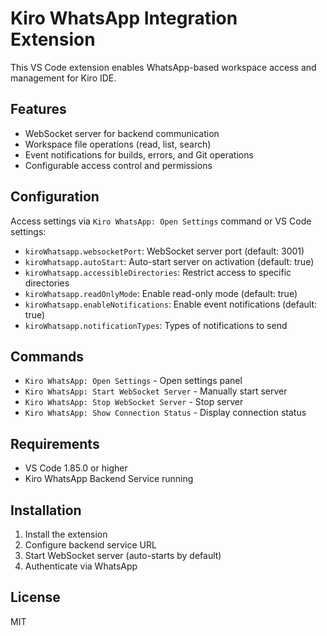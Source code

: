 # Kiro WhatsApp Integration Extension

This VS Code extension enables WhatsApp-based workspace access and management for Kiro IDE.

## Features

- WebSocket server for backend communication
- Workspace file operations (read, list, search)
- Event notifications for builds, errors, and Git operations
- Configurable access control and permissions

## Configuration

Access settings via `Kiro WhatsApp: Open Settings` command or VS Code settings:

- `kiroWhatsapp.websocketPort`: WebSocket server port (default: 3001)
- `kiroWhatsapp.autoStart`: Auto-start server on activation (default: true)
- `kiroWhatsapp.accessibleDirectories`: Restrict access to specific directories
- `kiroWhatsapp.readOnlyMode`: Enable read-only mode (default: true)
- `kiroWhatsapp.enableNotifications`: Enable event notifications (default: true)
- `kiroWhatsapp.notificationTypes`: Types of notifications to send

## Commands

- `Kiro WhatsApp: Open Settings` - Open settings panel
- `Kiro WhatsApp: Start WebSocket Server` - Manually start server
- `Kiro WhatsApp: Stop WebSocket Server` - Stop server
- `Kiro WhatsApp: Show Connection Status` - Display connection status

## Requirements

- VS Code 1.85.0 or higher
- Kiro WhatsApp Backend Service running

## Installation

1. Install the extension
2. Configure backend service URL
3. Start WebSocket server (auto-starts by default)
4. Authenticate via WhatsApp

## License

MIT
